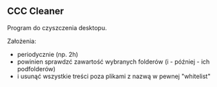 


## CCC Cleaner

Program do czyszczenia desktopu. 

Założenia: 
- periodycznie (np. 2h)
- powinien sprawdzć zawartość wybranych folderów (i - później - ich podfolderów)
- i usunąć wszystkie treści poza plikami z nazwą w pewnej "whitelist"


